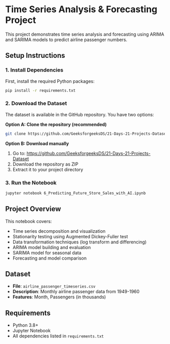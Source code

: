 # Time Series Analysis & Forecasting Project

This project demonstrates time series analysis and forecasting using ARIMA and SARIMA models to predict airline passenger numbers.

## Setup Instructions

### 1. Install Dependencies
First, install the required Python packages:

```bash
pip install -r requirements.txt
```

### 2. Download the Dataset
The dataset is available in the GitHub repository. You have two options:

**Option A: Clone the repository (recommended)**
```bash
git clone https://github.com/GeeksforgeeksDS/21-Days-21-Projects-Dataset.git
```

**Option B: Download manually**
1. Go to: https://github.com/GeeksforgeeksDS/21-Days-21-Projects-Dataset
2. Download the repository as ZIP
3. Extract it to your project directory

### 3. Run the Notebook
```bash
jupyter notebook 6_Predicting_Future_Store_Sales_with_AI.ipynb
```

## Project Overview

This notebook covers:
- Time series decomposition and visualization
- Stationarity testing using Augmented Dickey-Fuller test
- Data transformation techniques (log transform and differencing)
- ARIMA model building and evaluation
- SARIMA model for seasonal data
- Forecasting and model comparison

## Dataset
- **File**: `airline_passenger_timeseries.csv`
- **Description**: Monthly airline passenger data from 1949-1960
- **Features**: Month, Passengers (in thousands)

## Requirements
- Python 3.8+
- Jupyter Notebook
- All dependencies listed in `requirements.txt`


